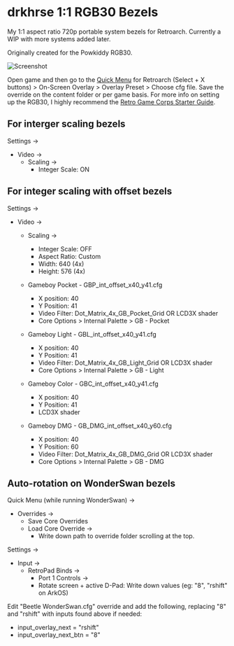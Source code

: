# drkhrse 1:1 RGB30 Bezels
My 1:1 aspect ratio 720p portable system bezels for Retroarch. Currently a WIP with more systems added later.

Originally created for the Powkiddy RGB30.

![Screenshot](/screenshots/overview.png)

Open game and then go to the [Quick Menu](https://github.com/OnionUI/Onion/wiki/Global-Shortcuts) for Retroarch (Select + X buttons) > On-Screen Overlay > Overlay Preset > Choose cfg file. Save the override on the content folder or per game basis. For more info on setting up the RGB30, I highly recommend the [Retro Game Corps Starter Guide](https://retrogamecorps.com/2023/10/27/powkiddy-rgb30-starter-guide/#Bezels).

## For interger scaling bezels
Settings ->
- Video ->
  - Scaling ->
    - Integer Scale: ON

## For integer scaling with offset bezels
Settings ->
- Video ->
  - Scaling ->
    - Integer Scale: OFF
    - Aspect Ratio: Custom
    - Width: 640 (4x)
    - Height: 576 (4x)

  - Gameboy Pocket - GBP_int_offset_x40_y41.cfg
    - X position: 40 
    - Y Position: 41	
    - Video Filter: Dot_Matrix_4x_GB_Pocket_Grid OR LCD3X shader
    - Core Options > Internal Palette > GB - Pocket
		
  - Gameboy Light - GBL_int_offset_x40_y41.cfg
    - X position: 40
    - Y Position: 41
    - Video Filter: Dot_Matrix_4x_GB_Light_Grid OR LCD3X shader
    - Core Options > Internal Palette > GB - Light

  - Gameboy Color - GBC_int_offset_x40_y41.cfg
    - X position: 40
    - Y Position: 41
    - LCD3X shader
  
  - Gameboy DMG - GB_DMG_int_offset_x40_y60.cfg
    - X position: 40
    - Y Position: 60
    - Video Filter: Dot_Matrix_4x_GB_DMG_Grid OR LCD3X shader
    - Core Options > Internal Palette > GB - DMG

## Auto-rotation on WonderSwan bezels
Quick Menu (while running WonderSwan) ->
- Overrides ->
  - Save Core Overrides
  - Load Core Override ->
    - Write down path to override folder scrolling at the top.

Settings ->
- Input ->
  - RetroPad Binds ->
    - Port 1 Controls ->
    - Rotate screen + active D-Pad: Write down values (eg: "8", "rshift" on ArkOS)

Edit "Beetle WonderSwan.cfg" override and add the following, replacing "8" and "rshift" with inputs found above if needed:
  - input_overlay_next = "rshift"
  - input_overlay_next_btn = "8"
